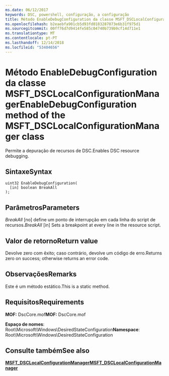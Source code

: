 ```yaml
---
ms.date: 06/12/2017
keywords: DSC, powershell, configuração, a configuração
title: Método EnableDebugConfiguration da classe MSFT_DSCLocalConfigurationManager
ms.openlocfilehash: b2eaebfa901cb5d93fd0183287073e6b31f975d1
ms.sourcegitcommit: 00ff76d7d9414fe585c04740b739b9cf14d711e1
ms.translationtype: MT
ms.contentlocale: pt-PT
ms.lasthandoff: 12/14/2018
ms.locfileid: "53404656"
---
```

# <a name="enabledebugconfiguration-method-of-the-msftdsclocalconfigurationmanager-class"></a><span data-ttu-id="0cb8a-103">Método EnableDebugConfiguration da classe MSFT_DSCLocalConfigurationManager</span><span class="sxs-lookup"><span data-stu-id="0cb8a-103">EnableDebugConfiguration method of the MSFT_DSCLocalConfigurationManager class</span></span>

<span data-ttu-id="0cb8a-104">Permite a depuração de recursos de DSC.</span><span class="sxs-lookup"><span data-stu-id="0cb8a-104">Enables DSC resource debugging.</span></span>

## <a name="syntax"></a><span data-ttu-id="0cb8a-105">Sintaxe</span><span class="sxs-lookup"><span data-stu-id="0cb8a-105">Syntax</span></span>

```mof
uint32 EnableDebugConfiguration(
  [in] boolean BreakAll
);
```

## <a name="parameters"></a><span data-ttu-id="0cb8a-106">Parâmetros</span><span class="sxs-lookup"><span data-stu-id="0cb8a-106">Parameters</span></span>

<span data-ttu-id="0cb8a-107">*BreakAll* \[no\] define um ponto de interrupção em cada linha do script de recursos.</span><span class="sxs-lookup"><span data-stu-id="0cb8a-107">*BreakAll* \[in\] Sets a breakpoint at every line in the resource script.</span></span>

## <a name="return-value"></a><span data-ttu-id="0cb8a-108">Valor de retorno</span><span class="sxs-lookup"><span data-stu-id="0cb8a-108">Return value</span></span>

<span data-ttu-id="0cb8a-109">Devolve zero com êxito; caso contrário, devolve um código de erro.</span><span class="sxs-lookup"><span data-stu-id="0cb8a-109">Returns zero on success; otherwise returns an error code.</span></span>

## <a name="remarks"></a><span data-ttu-id="0cb8a-110">Observações</span><span class="sxs-lookup"><span data-stu-id="0cb8a-110">Remarks</span></span>

<span data-ttu-id="0cb8a-111">Este é um método estático.</span><span class="sxs-lookup"><span data-stu-id="0cb8a-111">This is a static method.</span></span>

## <a name="requirements"></a><span data-ttu-id="0cb8a-112">Requisitos</span><span class="sxs-lookup"><span data-stu-id="0cb8a-112">Requirements</span></span>

<span data-ttu-id="0cb8a-113">**MOF:** DscCore.mof</span><span class="sxs-lookup"><span data-stu-id="0cb8a-113">**MOF:** DscCore.mof</span></span>

<span data-ttu-id="0cb8a-114">**Espaço de nomes**: Root\Microsoft\Windows\DesiredStateConfiguration</span><span class="sxs-lookup"><span data-stu-id="0cb8a-114">**Namespace**: Root\Microsoft\Windows\DesiredStateConfiguration</span></span>

## <a name="see-also"></a><span data-ttu-id="0cb8a-115">Consulte também</span><span class="sxs-lookup"><span data-stu-id="0cb8a-115">See also</span></span>

[<span data-ttu-id="0cb8a-116">**MSFT_DSCLocalConfigurationManager**</span><span class="sxs-lookup"><span data-stu-id="0cb8a-116">**MSFT_DSCLocalConfigurationManager**</span></span>](msft-dsclocalconfigurationmanager.md)
